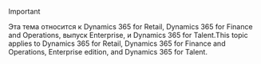 > [!IMPORTANT]
> <span data-ttu-id="6ed97-101">Эта тема относится к Dynamics 365 for Retail, Dynamics 365 for Finance and Operations, выпуск Enterprise, и Dynamics 365 for Talent.</span><span class="sxs-lookup"><span data-stu-id="6ed97-101">This topic applies to Dynamics 365 for Retail, Dynamics 365 for Finance and Operations, Enterprise edition, and Dynamics 365 for Talent.</span></span>
